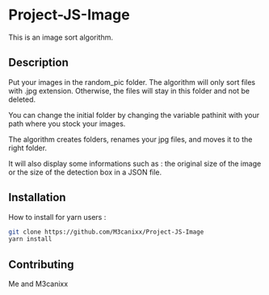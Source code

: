 # Project-JS-Image

This is an image sort algorithm.

## Description

Put your images in the random_pic folder. The algorithm will only sort files with .jpg extension. Otherwise, the files will stay in this folder and not be deleted.

You can change the initial folder by changing the variable pathinit with your path where you stock your images.

The algorithm creates folders, renames your jpg files, and moves it to the right folder.

It will also display some informations such as : the original size of the image or the size of the detection box in a JSON file.



## Installation

How to install for yarn users :

```bash
git clone https://github.com/M3canixx/Project-JS-Image
yarn install
```


## Contributing
Me and M3canixx
